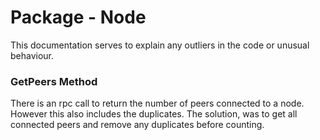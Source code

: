 # Package - Node


This documentation serves to explain any outliers in the code or unusual behaviour.

### GetPeers Method

There is an rpc call to return the number of peers connected to a node. However this also includes the duplicates. The solution, was to get all connected peers and remove any duplicates before counting.
